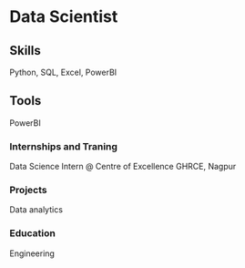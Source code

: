 # Data Scientist

## Skills
Python, SQL, Excel, PowerBI

## Tools
PowerBI

### Internships and Traning

Data Science Intern @ Centre of Excellence GHRCE, Nagpur

### Projects
Data analytics


### Education
Engineering

